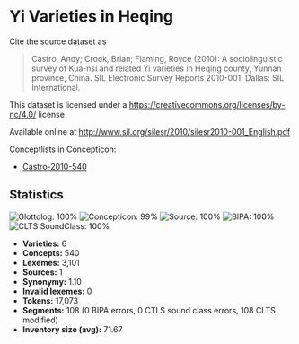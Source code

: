 # Yi Varieties in Heqing

Cite the source dataset as

> Castro, Andy; Crook, Brian; Flaming, Royce (2010): A sociolinguistic survey of Kua-nsi and related Yi varieties in Heqing county, Yunnan province, China. SIL Electronic Survey Reports 2010-001. Dallas: SIL International.

This dataset is licensed under a https://creativecommons.org/licenses/by-nc/4.0/ license

Available online at http://www.sil.org/silesr/2010/silesr2010-001_English.pdf

Conceptlists in Concepticon:
- [Castro-2010-540](http://concepticon.clld.org/contributions/Castro-2010-540)

## Statistics



![Glottolog: 100%](https://img.shields.io/badge/Glottolog-100%25-brightgreen.svg "Glottolog: 100%")
![Concepticon: 99%](https://img.shields.io/badge/Concepticon-99%25-green.svg "Concepticon: 99%")
![Source: 100%](https://img.shields.io/badge/Source-100%25-brightgreen.svg "Source: 100%")
![BIPA: 100%](https://img.shields.io/badge/BIPA-100%25-brightgreen.svg "BIPA: 100%")
![CLTS SoundClass: 100%](https://img.shields.io/badge/CLTS%20SoundClass-100%25-brightgreen.svg "CLTS SoundClass: 100%")

- **Varieties:** 6
- **Concepts:** 540
- **Lexemes:** 3,101
- **Sources:** 1
- **Synonymy:** 1.10
- **Invalid lexemes:** 0
- **Tokens:** 17,073
- **Segments:** 108 (0 BIPA errors, 0 CTLS sound class errors, 108 CLTS modified)
- **Inventory size (avg):** 71.67